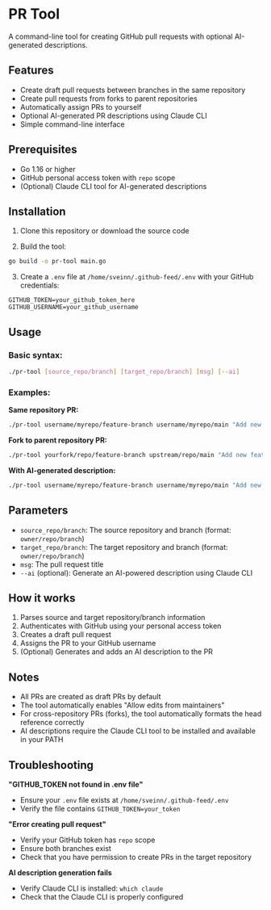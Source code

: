 # PR Tool

A command-line tool for creating GitHub pull requests with optional AI-generated descriptions.

## Features

- Create draft pull requests between branches in the same repository
- Create pull requests from forks to parent repositories
- Automatically assign PRs to yourself
- Optional AI-generated PR descriptions using Claude CLI
- Simple command-line interface

## Prerequisites

- Go 1.16 or higher
- GitHub personal access token with `repo` scope
- (Optional) Claude CLI tool for AI-generated descriptions

## Installation

1. Clone this repository or download the source code

2. Build the tool:
```bash
go build -o pr-tool main.go
```

3. Create a `.env` file at `/home/sveinn/.github-feed/.env` with your GitHub credentials:
```
GITHUB_TOKEN=your_github_token_here
GITHUB_USERNAME=your_github_username
```

## Usage

### Basic syntax:
```bash
./pr-tool [source_repo/branch] [target_repo/branch] [msg] [--ai]
```

### Examples:

**Same repository PR:**
```bash
./pr-tool username/myrepo/feature-branch username/myrepo/main "Add new feature"
```

**Fork to parent repository PR:**
```bash
./pr-tool yourfork/repo/feature-branch upstream/repo/main "Add new feature"
```

**With AI-generated description:**
```bash
./pr-tool username/myrepo/feature-branch username/myrepo/main "Add new feature" --ai
```

## Parameters

- `source_repo/branch`: The source repository and branch (format: `owner/repo/branch`)
- `target_repo/branch`: The target repository and branch (format: `owner/repo/branch`)
- `msg`: The pull request title
- `--ai` (optional): Generate an AI-powered description using Claude CLI

## How it works

1. Parses source and target repository/branch information
2. Authenticates with GitHub using your personal access token
3. Creates a draft pull request
4. Assigns the PR to your GitHub username
5. (Optional) Generates and adds an AI description to the PR

## Notes

- All PRs are created as draft PRs by default
- The tool automatically enables "Allow edits from maintainers"
- For cross-repository PRs (forks), the tool automatically formats the head reference correctly
- AI descriptions require the Claude CLI tool to be installed and available in your PATH

## Troubleshooting

**"GITHUB_TOKEN not found in .env file"**
- Ensure your `.env` file exists at `/home/sveinn/.github-feed/.env`
- Verify the file contains `GITHUB_TOKEN=your_token`

**"Error creating pull request"**
- Verify your GitHub token has `repo` scope
- Ensure both branches exist
- Check that you have permission to create PRs in the target repository

**AI description generation fails**
- Verify Claude CLI is installed: `which claude`
- Check that the Claude CLI is properly configured
